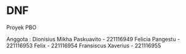 # DNF
Proyek PBO

Anggota : 
Dionisius Mikha Paskuavito  - 221116949
Felicia Pangestu            - 221116953
Felix                       - 221116954
Fransiscus Xaverius         - 221116955
